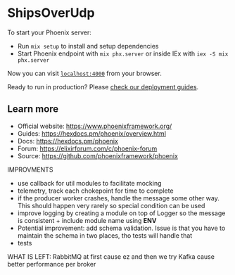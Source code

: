 # ShipsOverUdp

To start your Phoenix server:

  * Run `mix setup` to install and setup dependencies
  * Start Phoenix endpoint with `mix phx.server` or inside IEx with `iex -S mix phx.server`

Now you can visit [`localhost:4000`](http://localhost:4000) from your browser.

Ready to run in production? Please [check our deployment guides](https://hexdocs.pm/phoenix/deployment.html).

## Learn more

  * Official website: https://www.phoenixframework.org/
  * Guides: https://hexdocs.pm/phoenix/overview.html
  * Docs: https://hexdocs.pm/phoenix
  * Forum: https://elixirforum.com/c/phoenix-forum
  * Source: https://github.com/phoenixframework/phoenix


IMPROVMENTS
- use callback for util modules to facilitate mocking
- telemetry, track each chokepoint for time to complete
- if the producer worker crashes, handle the message some other way. This should happen very rarely so special condition can be used
- improve logging by creating a module on top of Logger so the message is consistent + include module name using __ENV__
- Potential improvement: add schema validation. Issue is that you have to maintain the schema in two places, tho tests will handle that
- tests

WHAT IS LEFT:
RabbitMQ at first cause ez and then we try Kafka cause better performance per broker
